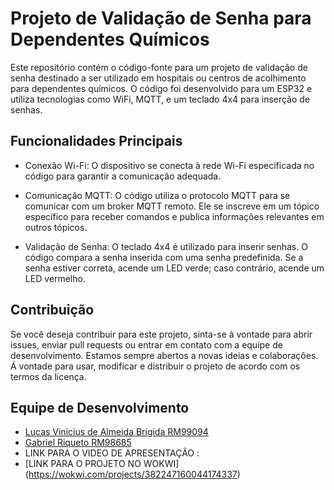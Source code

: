 # Projeto de Validação de Senha para Dependentes Químicos

Este repositório contém o código-fonte para um projeto de validação de senha destinado a ser utilizado em hospitais ou centros de acolhimento para dependentes químicos. O código foi desenvolvido para um ESP32 e utiliza tecnologias como WiFi, MQTT, e um teclado 4x4 para inserção de senhas.


## Funcionalidades Principais


- Conexão Wi-Fi: O dispositivo se conecta à rede Wi-Fi especificada no código para garantir a comunicação adequada.

- Comunicação MQTT: O código utiliza o protocolo MQTT para se comunicar com um broker MQTT remoto. Ele se inscreve em um tópico específico para receber comandos e publica informações relevantes em outros tópicos.

- Validação de Senha: O teclado 4x4 é utilizado para inserir senhas. O código compara a senha inserida com uma senha predefinida. Se a senha estiver correta, acende um LED verde; caso contrário, acende um LED vermelho.


## Contribuição

Se você deseja contribuir para este projeto, sinta-se à vontade para abrir issues, enviar pull requests ou entrar em contato com a equipe de desenvolvimento. Estamos sempre abertos a novas ideias e colaborações.
Á vontade para usar, modificar e distribuir o projeto de acordo com os termos da licença.

## Equipe de Desenvolvimento

- [Lucas Vinicius de Almeida Brigida RM99094 ](https://github.com/lvininicius)
- [Gabriel Riqueto RM98685 ](https:https://github.com/gabriel-riqueto)
- LINK PARA O VIDEO DE APRESENTAÇÃO :
- [LINK PARA O PROJETO NO WOKWI] (https://wokwi.com/projects/382247160044174337) 

